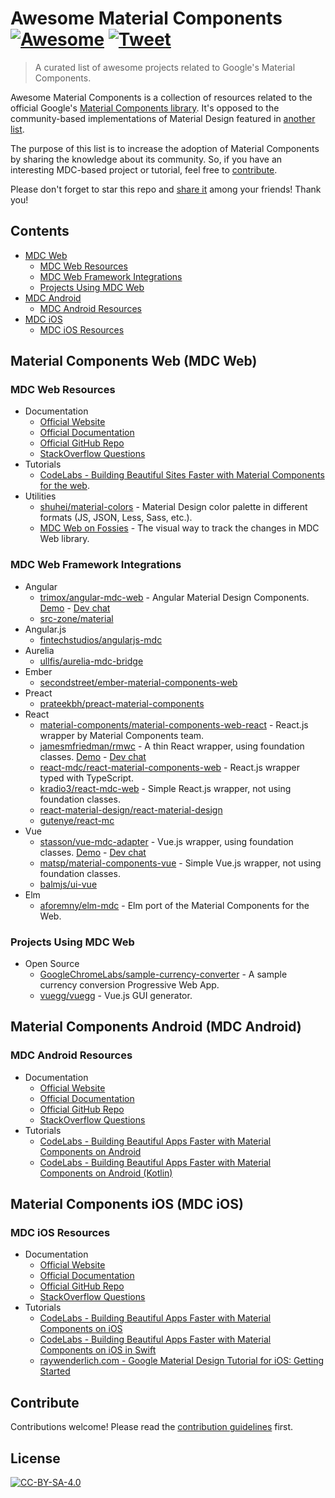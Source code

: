 # Awesome Material Components [![Awesome](https://awesome.re/badge.svg)](https://awesome.re) [![Tweet](https://img.shields.io/twitter/url/http/shields.io.svg?style=social)](https://twitter.com/intent/tweet?text=Check%20out%20Awesome%20Material%20Components%20-%20curated%20list%20of%20projects%20based%20on%20Google%27s%20Material%20Components%20%E2%86%92&url=https://github.com/webdenim/awesome-material-components&via=webdenim&hashtags=materialdesign,frontend,webdesign,webdev,mobiledev,androiddev,iosdev)

> A curated list of awesome projects related to Google's Material Components.

Awesome Material Components is a collection of resources related to the official Google's
[Material Components library](https://material.io/components/). It's opposed to the community-based
implementations of Material Design featured in
[another list](https://github.com/sachin1092/awesome-material).

The purpose of this list is to increase the adoption of Material Components by sharing
the knowledge about its community. So, if you have an interesting MDC-based project or tutorial,
feel free to [contribute](CONTRIBUTING.md).

Please don't forget to star this repo and
[share it](https://twitter.com/intent/tweet?text=Check%20out%20Awesome%20Material%20Components%20-%20curated%20list%20of%20projects%20based%20on%20Google%27s%20Material%20Components%20%E2%86%92&url=https://github.com/webdenim/awesome-material-components&via=webdenim&hashtags=materialdesign,frontend,webdesign,webdev,mobiledev,androiddev,iosdev)
among your friends! Thank you!

## Contents

- [MDC Web](#material-components-web-mdc-web)
  - [MDC Web Resources](#mdc-web-resources)
  - [MDC Web Framework Integrations](#mdc-web-framework-integrations)
  - [Projects Using MDC Web](#projects-using-mdc-web)
- [MDC Android](#material-components-android-mdc-android)
  - [MDC Android Resources](#mdc-android-resources)
- [MDC iOS](#material-components-ios-mdc-ios)
  - [MDC iOS Resources](#mdc-ios-resources)

## Material Components Web (MDC Web)

### MDC Web Resources

- Documentation
  - [Official Website](https://material.io/components/web/)
  - [Official Documentation](https://material.io/components/web/docs/)
  - [Official GitHub Repo](https://github.com/material-components/material-components-web)
  - [StackOverflow Questions](https://stackoverflow.com/questions/tagged/material-components+web)
- Tutorials
  - [CodeLabs - Building Beautiful Sites Faster with Material Components for the web](https://codelabs.developers.google.com/codelabs/mdc-web/index.html).
- Utilities
  - [shuhei/material-colors](https://github.com/shuhei/material-colors) - Material Design color palette in different formats (JS, JSON, Less, Sass, etc.).
  - [MDC Web on Fossies](https://fossies.org/diffs/material-components-web/) - The visual way to track the changes in MDC Web library.

### MDC Web Framework Integrations

* Angular
  - [trimox/angular-mdc-web](https://github.com/trimox/angular-mdc-web) - Angular Material Design Components.
  [Demo](https://trimox.github.io/angular-mdc-web) - [Dev chat](https://gitter.im/angular-mdc/Lobby)
  - [src-zone/material](https://github.com/src-zone/material)
* Angular.js
  - [fintechstudios/angularjs-mdc](https://github.com/fintechstudios/angularjs-mdc)
* Aurelia
  - [ullfis/aurelia-mdc-bridge](https://github.com/ullfis/aurelia-mdc-bridge)
* Ember
  - [secondstreet/ember-material-components-web](https://github.com/secondstreet/ember-material-components-web)
* Preact
  - [prateekbh/preact-material-components](https://github.com/prateekbh/preact-material-components)
* React
  - [material-components/material-components-web-react](https://github.com/material-components/material-components-web-react) - React.js wrapper by Material Components team.
  - [jamesmfriedman/rmwc](https://github.com/jamesmfriedman/rmwc) - A thin React wrapper, using foundation classes.
  [Demo](https://jamesmfriedman.github.io/rmwc/) - [Dev chat](https://gitter.im/react-material-web-components/Lobby)
  - [react-mdc/react-material-components-web](https://github.com/react-mdc/react-material-components-web) - React.js wrapper typed with TypeScript.
  - [kradio3/react-mdc-web](https://github.com/kradio3/react-mdc-web) - Simple React.js wrapper, not using foundation classes.
  - [react-material-design/react-material-design](https://github.com/react-material-design/react-material-design)
  - [gutenye/react-mc](https://github.com/gutenye/react-mc)
* Vue
  - [stasson/vue-mdc-adapter](https://github.com/stasson/vue-mdc-adapter) - Vue.js wrapper, using foundation classes.
  [Demo](https://stasson.github.io/vue-mdc-adapter) - [Dev chat](https://gitter.im/vue-mdc-adapter/Lobby)
  - [matsp/material-components-vue](https://github.com/matsp/material-components-vue) - Simple Vue.js wrapper, not using foundation classes.
  - [balmjs/ui-vue](https://github.com/balmjs/ui-vue)
* Elm
  - [aforemny/elm-mdc](https://github.com/aforemny/elm-mdc) - Elm port of the Material Components for the Web.

### Projects Using MDC Web

- Open Source
  - [GoogleChromeLabs/sample-currency-converter](https://github.com/GoogleChromeLabs/sample-currency-converter) - A sample currency conversion Progressive Web App.
  - [vuegg/vuegg](https://github.com/vuegg/vuegg) - Vue.js GUI generator.

## Material Components Android (MDC Android)

### MDC Android Resources

- Documentation
  - [Official Website](https://material.io/components/android/)
  - [Official Documentation](https://material.io/components/android/docs/)
  - [Official GitHub Repo](https://github.com/material-components/material-components-android/blob/master/docs/index.md)
  - [StackOverflow Questions](https://stackoverflow.com/questions/tagged/material-components+android)
- Tutorials
  - [CodeLabs - Building Beautiful Apps Faster with Material Components on Android](https://codelabs.developers.google.com/codelabs/mdc-android/index.html)
  - [CodeLabs - Building Beautiful Apps Faster with Material Components on Android (Kotlin)](https://codelabs.developers.google.com/codelabs/mdc-android-kotlin/index.html)

## Material Components iOS (MDC iOS)

### MDC iOS Resources

- Documentation
  - [Official Website](https://material.io/components/ios/)
  - [Official Documentation](https://material.io/components/ios/docs/)
  - [Official GitHub Repo](https://github.com/material-components/material-components-ios)
  - [StackOverflow Questions](https://stackoverflow.com/questions/tagged/material-components+ios)
- Tutorials
  - [CodeLabs - Building Beautiful Apps Faster with Material Components on iOS](https://codelabs.developers.google.com/codelabs/mdc-ios/index.html)
  - [CodeLabs - Building Beautiful Apps Faster with Material Components on iOS in Swift](https://codelabs.developers.google.com/codelabs/mdc-ios-swift/index.html)
  - [raywenderlich.com - Google Material Design Tutorial for iOS: Getting Started](https://www.raywenderlich.com/170353/introduction-google-material-design-ios)

## Contribute

Contributions welcome! Please read the [contribution guidelines](CONTRIBUTING.md) first.

## License

[![CC-BY-SA-4.0](https://mirrors.creativecommons.org/presskit/buttons/80x15/svg/by-sa.svg)](https://creativecommons.org/licenses/by-sa/4.0/legalcode)
